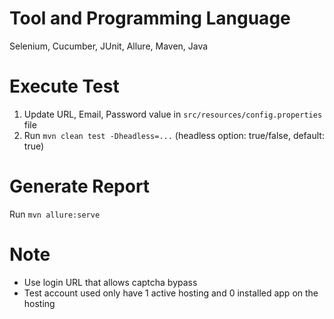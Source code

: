 # Tool and Programming Language
Selenium, Cucumber, JUnit, Allure, Maven, Java

# Execute Test
1. Update URL, Email, Password value in `src/resources/config.properties` file
2. Run `mvn clean test -Dheadless=...` (headless option: true/false, default: true)

# Generate Report
Run `mvn allure:serve`

# Note
- Use login URL that allows captcha bypass
- Test account used only have 1 active hosting and 0 installed app on the hosting
